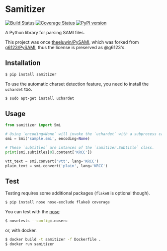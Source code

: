 # Samitizer

[![Build Status](https://travis-ci.org/theeluwin/samitizer.svg?branch=master)](https://travis-ci.org/theeluwin/samitizer)
[![Coverage Status](https://coveralls.io/repos/github/theeluwin/samitizer/badge.svg?branch=master)](https://coveralls.io/github/theeluwin/samitizer?branch=master)
[![PyPI version](https://badge.fury.io/py/samitizer.svg)](https://badge.fury.io/py/samitizer)

A Python library for parsing SAMI files.

This project was once [theeluwin/PySAMI](https://github.com/theeluwin/PySAMI), which was forked from [g6123/PySAMI](https://github.com/g6123/PySAMI), thus the license is preserved as @g6123's.


## Installation

```bash
$ pip install samitizer
```

To use the automatic charset detection feature, you need to install the `uchardet` too.

```bash
$ sudo apt-get install uchardet
```

## Usage


```python
from samitizer import Smi

# Using `encoding=None` will invoke the `uchardet` with a subprocess call.
smi = Smi('sample.smi', encoding=None)

# These `subtitles` are intances of the `samitizer.Subtitle` class.
print(smi.subtitles[0].content['KRCC'])

vtt_text = smi.convert('vtt', lang='KRCC')
plain_text = smi.convert('plain', lang='KRCC')
```

## Test

Testing requires some additional packages (`flake8` is optional though).

```bash
$ pip install nose nose-exclude flake8 coverage
```

You can test with the [nose](https://nose.readthedocs.io/)

```bash
$ nosetests --config=.noserc
```

or, with docker.

```bash
$ docker build -t samitizer -f Dockerfile .
$ docker run samitizer
```
